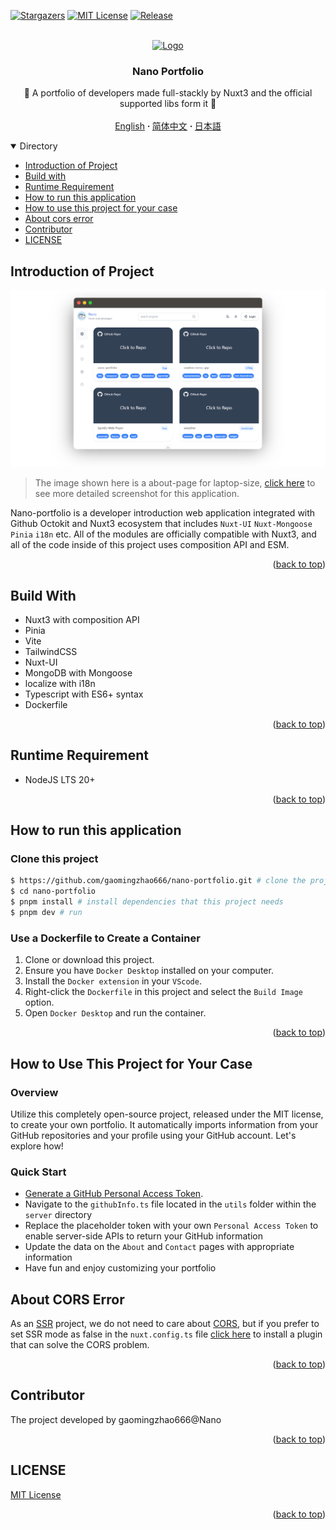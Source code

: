<a name="readme-top"></a>

[![Stargazers][stars-shield]][stars-url]
[![MIT License][license-shield]][license-url]
[![Release][release-shield]][release-url]

<!-- PROJECT LOGO -->
<br />
<div align="center">
  <a href="https://github.com/gaomingzhao666/nano-portfolio">
    <img src="/public/favicon.ico" alt="Logo" width="100" height="100">
  </a>

  <h3 align="center">Nano Portfolio</h3>

  <p align="center">
    💖 A portfolio of developers made full-stackly by Nuxt3 and the official supported libs form it 💖
    <br />
    <br />
    <a href="https://github.com/gaomingzhao666/nano-portfolio/blob/master/README.md">English</a>
      <strong> · </strong>
    <a href="https://github.com/gaomingzhao666/nano-portfolio/blob/master/README-CN.md">简体中文</a>
      <strong> · </strong>
    <a href="https://github.com/gaomingzhao666/nano-portfolio/blob/master/README-JP.md">日本語</a>
  </p>
</div>

<!-- TABLE OF CONTENTS -->
<details open>
  <summary>Directory</summary>
  <ul>
    <li><a href="#introduction-of-project">Introduction of Project</a> </li>
    <li><a href="#build-with">Build with</a></li>
    <li><a href="#Runtime-requirement">Runtime Requirement</a></li>
    <li><a href="#how-to-run-this-application">How to run this application</a></li>
    <li><a href="#how-to-use-this-project-for-your-case">How to use this project for your case</a></li>
    <li><a href="#about-cors-error">About cors error</a></li>
    <li><a href="#contributor">Contributor</a></li>
    <li><a href="#license">LICENSE</a></li>
  </ul>
</details>

<!-- ABOUT THE PROJECT -->

## Introduction of Project

<!-- IMAGE OF PROJECT -->

<p align="center">
    <img src="/SCREENSHOT/index-mockup.png">
</p>

> The image shown here is a about-page for laptop-size, [click here](https://github.com/gaomingzhao666/nano-portfolio/tree/main/SCREENSHOT) to see more detailed screenshot for this application.

Nano-portfolio is a developer introduction web application integrated with Github Octokit and Nuxt3 ecosystem that includes `Nuxt-UI` `Nuxt-Mongoose` `Pinia` `i18n` etc. All of the modules are officially compatible with Nuxt3, and all of the code inside of this project uses composition API and ESM.

<p align="right">(<a href="#readme-top">back to top</a>)</p>

## Build With

- Nuxt3 with composition API
- Pinia
- Vite
- TailwindCSS
- Nuxt-UI
- MongoDB with Mongoose
- localize with i18n
- Typescript with ES6+ syntax
- Dockerfile

<p align="right">(<a href="#readme-top">back to top</a>)</p>

<!-- GETTING STARTED -->

## Runtime Requirement

- NodeJS LTS 20+

<p align="right">(<a href="#readme-top">back to top</a>)</p>

## How to run this application

### Clone this project

```sh
$ https://github.com/gaomingzhao666/nano-portfolio.git # clone the project
$ cd nano-portfolio
$ pnpm install # install dependencies that this project needs
$ pnpm dev # run
```

### Use a Dockerfile to Create a Container

1. Clone or download this project.
2. Ensure you have `Docker Desktop` installed on your computer.
3. Install the `Docker extension` in your `VScode`.
4. Right-click the `Dockerfile` in this project and select the `Build Image` option.
5. Open `Docker Desktop` and run the container.

<p align="right">(<a href="#readme-top">back to top</a>)</p>

## How to Use This Project for Your Case

### Overview

Utilize this completely open-source project, released under the MIT license, to create your own portfolio. It automatically imports information from your GitHub repositories and your profile using your GitHub account. Let's explore how!

### Quick Start

- [Generate a GitHub Personal Access Token](https://docs.github.com/en/enterprise-server@3.9/authentication/keeping-your-account-and-data-secure/managing-your-personal-access-tokens).
- Navigate to the `githubInfo.ts` file located in the `utils` folder within the `server` directory
- Replace the placeholder token with your own `Personal Access Token` to enable server-side APIs to return your GitHub information
- Update the data on the `About` and `Contact` pages with appropriate information
- Have fun and enjoy customizing your portfolio

## About CORS Error

As an [SSR](https://vuejs.org/guide/scaling-up/ssr.html) project, we do not need to care about [CORS](https://developer.mozilla.org/en-US/docs/Web/HTTP/CORS), but if you prefer to set SSR mode as false in the `nuxt.config.ts` file [click here](https://chromewebstore.google.com/detail/allow-cors-access-control/lhobafahddgcelffkeicbaginigeejlf) to install a plugin that can solve the CORS problem.

<p align="right">(<a href="#readme-top">back to top</a>)</p>

## Contributor

The project developed by gaomingzhao666@Nano

<p align="right">(<a href="#readme-top">back to top</a>)</p>

<!-- LICENSE -->

## LICENSE

[MIT License](https://github.com/gaomingzhao666/nano-portfolio/blob/main/LICENSE)

<p align="right">(<a href="#readme-top">back to top</a>)</p>

[stars-shield]: https://img.shields.io/github/stars/gaomingzhao666/nano-portfolio?style=for-the-badge
[stars-url]: https://github.com/gaomingzhao666/nano-portfolio/stargazers
[license-shield]: https://img.shields.io/badge/license-MIT-green?style=for-the-badge
[license-url]: https://github.com/gaomingzhao666/nano-portfolio/blob/main/LICENSE
[release-shield]: https://img.shields.io/github/v/release/gaomingzhao666/nano-portfolio?style=for-the-badge
[release-url]: https://github.com/gaomingzhao666/nano-portfolio/releases
